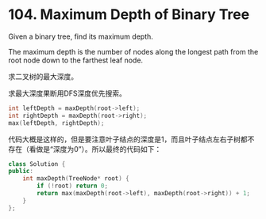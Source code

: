 # 104. Maximum Depth of Binary Tree

Given a binary tree, find its maximum depth.

The maximum depth is the number of nodes along the longest path from the root node down to the farthest leaf node.

求二叉树的最大深度。

求最大深度果断用DFS深度优先搜索。
```cpp
int leftDepth = maxDepth(root->left);
int rightDepth = maxDepth(root->right);
max(leftDepth, rightDepth);
```
代码大概是这样的，但是要注意叶子结点的深度是1，而且叶子结点左右子树都不存在（看做是“深度为0”）。所以最终的代码如下：

```cpp
class Solution {
public:
    int maxDepth(TreeNode* root) {
        if (!root) return 0;
        return max(maxDepth(root->left), maxDepth(root->right)) + 1;
    }
};
```
